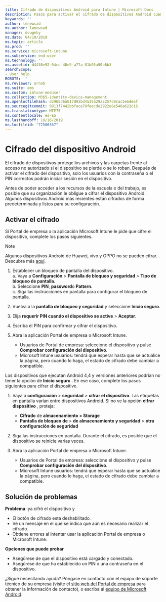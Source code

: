 ```yaml
---
title: Cifrado de dispositivos Android para Intune | Microsoft Docs
description: Pasos para activar el cifrado de dispositivos Android cuando lo requiere Intune
keywords: ''
author: lenewsad
ms.author: lanewsad
manager: dougeby
ms.date: 04/19/2019
ms.topic: article
ms.prod: ''
ms.service: microsoft-intune
ms.subservice: end-user
ms.technology: ''
ms.assetid: d4430e92-04cc-48e9-a77a-81b95a90b6b3
searchScope:
- User help
ROBOTS: ''
ms.reviewer: arnab
ms.suite: ems
ms.custom: intune-enduser
ms.collection: M365-identity-device-management
ms.openlocfilehash: d2965d6a017d92bd4535a29a2257c0cac5e6deaf
ms.sourcegitcommit: 9013f7442bbface78feecde2922e8e546a622c16
ms.translationtype: MTE75
ms.contentlocale: es-ES
ms.lasthandoff: 10/16/2019
ms.locfileid: "72506367"
---
```

# <a name="encrypting-your-android-device"></a>Cifrado del dispositivo Android

El cifrado de dispositivos protege los archivos y las carpetas frente al acceso no autorizado si el dispositivo se pierde o se lo roban. Después de activar el cifrado del dispositivo, solo los usuarios con la contraseña o el PIN correctos podrán iniciar sesión en el dispositivo. 

Antes de poder acceder a los recursos de la escuela o del trabajo, es posible que su organización le obligue a cifrar el dispositivo Android. Algunos dispositivos Android más recientes están cifrados de forma predeterminada y listos para su configuración.  

## <a name="turn-on-encryption"></a>Activar el cifrado

Si Portal de empresa o la aplicación Microsoft Intune le pide que cifre el dispositivo, complete los pasos siguientes. 

> [!Note]
> Algunos dispositivos Android de Huawei, vivo y OPPO no se pueden cifrar. Descubra más [aquí](your-device-appears-encrypted-but-cp-says-otherwise-android.md).  

1. Establecer un bloqueo de pantalla del dispositivo.  
    a. Vaya a **Configuración** > **Pantalla de bloqueo y seguridad** > **Tipo de bloqueo de pantalla**.  
    b. Seleccione **PIN**, **password**o **Pattern**.  
    c. Siga las instrucciones en pantalla para configurar el bloqueo de pantalla.  

2. Vuelva a la **pantalla de bloqueo y seguridad** y seleccione **Inicio seguro**.
3. Elija **requerir PIN cuando el dispositivo se active**  > **Aceptar**.
4. Escriba el PIN para confirmar y cifrar el dispositivo.
5. Abra la aplicación Portal de empresa o Microsoft Intune.
    * Usuarios de Portal de empresa: seleccione el dispositivo y pulse **Comprobar configuración del dispositivo**. 
    * Microsoft Intune usuarios: tendrá que esperar hasta que se actualice la página, pero cuando lo haga, el estado de cifrado debe cambiar a compatible.  

Los dispositivos que ejecutan Android 4,4 y versiones anteriores podrían no tener la opción de **Inicio seguro** . En ese caso, complete los pasos siguientes para cifrar el dispositivo.

1. Vaya a **configuración**  > **seguridad**  > **cifrar el dispositivo**. Las etiquetas en pantalla varían entre dispositivos Android. Si no ve la opción **cifrar dispositivo** , proteja:
    * **Cifrado** de **almacenamiento  >  Storage**
    * **Pantalla de bloqueo de**  >  **de almacenamiento y seguridad**  > **otra configuración de seguridad** 

2. Siga las instrucciones en pantalla. Durante el cifrado, es posible que el dispositivo se reinicie varias veces.
3. Abra la aplicación Portal de empresa o Microsoft Intune.
    * Usuarios de Portal de empresa: seleccione el dispositivo y pulse **Comprobar configuración del dispositivo**.  
    * Microsoft Intune usuarios: tendrá que esperar hasta que se actualice la página, pero cuando lo haga, el estado de cifrado debe cambiar a compatible.

## <a name="troubleshoot"></a>Solución de problemas  
**Problema**: ya cifró el dispositivo y

- El botón de cifrado está deshabilitado.
- Ve un mensaje en el que se indica que aún es necesario realizar el cifrado.
- Obtiene errores al intentar usar la aplicación Portal de empresa o Microsoft Intune.

**Opciones que puede probar**

- Asegúrese de que el dispositivo está cargado y conectado.  
- Asegúrese de que ha establecido un PIN o una contraseña en el dispositivo.  

¿Sigue necesitando ayuda? Póngase en contacto con el equipo de soporte técnico de su empresa (visite el [sitio web del Portal de empresa](https://go.microsoft.com/fwlink/?linkid=2010980) para obtener la información de contacto), o escriba al <a href="mailto:wintunedroidfbk@microsoft.com?subject=I'm having trouble with encryption on my Android device&body=Describe the issue you're experiencing here.">equipo de Microsoft Android</a>.  
